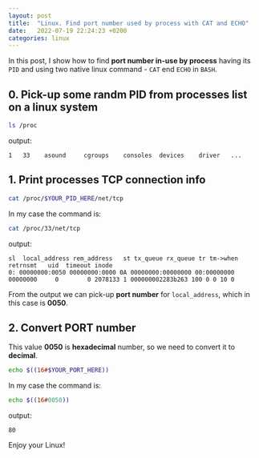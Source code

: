 ```yaml
---
layout: post
title:  "Linux. Find port number used by process with CAT and ECHO"
date:   2022-07-19 22:24:23 +0200
categories: linux
---
```


In this post, I show how to find **port number in-use by process** having its `PID` and using two native linux command - `CAT` end `ECHO` in `BASH`.


## 0. Pick-up some randm PID from processes list on a linux system
```bash
ls /proc
```

output:

```
1   33	  asound     cgroups	consoles  devices    driver	  ...
```

## 1. Print processes TCP connection info

```bash
cat /proc/$YOUR_PID_HERE/net/tcp
```

In my case the command is:

```bash
cat /proc/33/net/tcp
```

output:
```
sl  local_address rem_address   st tx_queue rx_queue tr tm->when retrnsmt   uid  timeout inode
0: 00000000:0050 00000000:0000 0A 00000000:00000000 00:00000000 00000000     0        0 2078133 1 000000002283b263 100 0 0 10 0
```

From the output we can pick-up **port number** for `local_address`, which in this case is **0050**.

## 2. Convert PORT number

This value **0050** is **hexadecimal** number, so we need to convert it to **decimal**.

```bash
echo $((16#$YOUR_PORT_HERE))
```

In my case the command is:

```bash
echo $((16#0050))
```

output:

```
80
```

Enjoy your Linux!